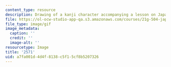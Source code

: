 ```yaml
---
content_type: resource
description: Drawing of a kanji character accompanying a lesson on Japanese.
file: https://ol-ocw-studio-app-qa.s3.amazonaws.com/courses/21g-504-japanese-iv-spring-2009/a7fa001d4d4f8138c5f15cf8b5207326_2571.gif
file_type: image/gif
image_metadata:
  caption: ''
  credit: ''
  image-alt: ''
resourcetype: Image
title: '2571'
uid: a7fa001d-4d4f-8138-c5f1-5cf8b5207326
---
```

